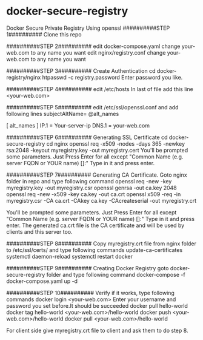 # docker-secure-registry
Docker Secure Private Registry Using openssl
##########STEP 1##########
Clone this repo

##########STEP 2##########
edit docker-compose.yaml
  change your-web.com to any name you want
edit nginx/registry.conf
  change your-web.com to any name you want

##########STEP 3##########
Create Authentication
  cd docker-registry/nginx
  htpasswd -c registry.password <username>
Enter password you like.

##########STEP 4##########
edit /etc/hosts
  In last of file add this line
  <your-server-ip> <your-web.com>

##########STEP 5##########
edit /etc/ssl/openssl.conf and add following lines
  subjectAltName= @alt_names
  
  [ alt_names ]
  IP.1 = Your-server-ip
  DNS.1 = your-web.com

##########STEP 6##########
Generating SSL Certificate
  cd docker-secure-registry
  cd nginx
  openssl req -x509 -nodes -days 365 -newkey rsa:2048 -keyout myregistry.key -out myregistry.cert
 You'll be prompted some parameters. Just Press Enter for all except "Common Name (e.g. server FQDN or YOUR name) []:"
 Type <your-server-ip> in it and press enter.
 
##########STEP 7##########
Generating CA Certificate. Goto nginx folder in repo and type following command
  openssl req -new -key myregistry.key -out myregistry.csr
  openssl genrsa -out ca.key 2048
  openssl req -new -x509 -key ca.key -out ca.crt
  openssl x509 -req -in myregistry.csr -CA ca.crt -CAkey ca.key -CAcreateserial -out myregistry.crt
  
You'll be prompted some parameters. Just Press Enter for all except "Common Name (e.g. server FQDN or YOUR name) []:"
Type <your-server-ip> in it and press enter.
The generated ca.crt file is the CA certificate and will be used by clients and this server too.

##########STEP 8##########
Copy myregistry.crt file from nginx folder to /etc/ssl/certs/ and type following commands
  update-ca-certificates
  systemctl daemon-reload
  systemctl restart docker

##########STEP 9##########
Creating Docker Registry
  goto docker-secure-registry folder and type following command
  docker-compose -f docker-compose.yaml up -d
  
##########STEP 10##########
Verify if it works, type following commands
  docker login <your-web.com>
    Enter your username and password you set before.It should be succeeded
  docker pull hello-world
  docker tag hello-world <your-web.com>/hello-world
  docker push <your-web.com>/hello-world
  docker pull <your-web.com>/hello-world

For client side give myregistry.crt file to client and ask them to do step 8.
  


